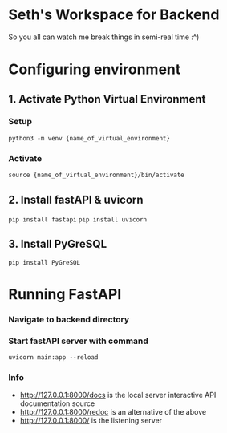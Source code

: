 # Seth's Workspace for Backend

So you all can watch me break things in semi-real time :^)

# Configuring environment
## 1. Activate Python Virtual Environment
### Setup
`python3 -m venv {name_of_virtual_environment}`
### Activate
`source {name_of_virtual_environment}/bin/activate`

## 2. Install fastAPI & uvicorn
`pip install fastapi`
`pip install uvicorn`

## 3. Install PyGreSQL
`pip install PyGreSQL`

# Running FastAPI
### Navigate to backend directory

### Start fastAPI server with command
`uvicorn main:app --reload`

### Info
- http://127.0.0.1:8000/docs is the local server interactive API documentation source
- http://127.0.0.1:8000/redoc is an alternative of the above
- http://127.0.0.1:8000/ is the listening server
